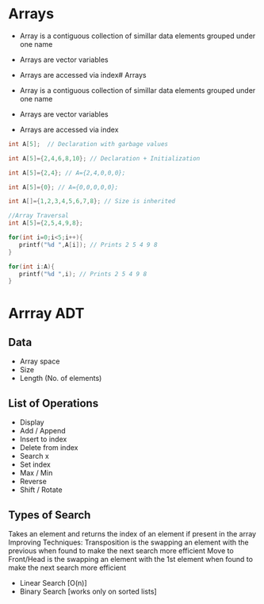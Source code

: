 # Arrays

- Array is a contiguous collection of simillar data elements grouped under one name
- Arrays are vector variables
- Arrays are accessed via index# Arrays

- Array is a contiguous collection of simillar data elements grouped under one name
- Arrays are vector variables
- Arrays are accessed via index

```cpp
int A[5];  // Declaration with garbage values
```

```cpp
int A[5]={2,4,6,8,10}; // Declaration + Initialization
```

```cpp
int A[5]={2,4}; // A={2,4,0,0,0};
```

```cpp
int A[5]={0}; // A={0,0,0,0,0};
```

```cpp
int A[]={1,2,3,4,5,6,7,8}; // Size is inherited
```

```cpp
//Array Traversal
int A[5]={2,5,4,9,8};

for(int i=0;i<5;i++){
   printf("%d ",A[i]); // Prints 2 5 4 9 8
}

for(int i:A){
   printf("%d ",i); // Prints 2 5 4 9 8
}

```

# Arrray ADT

## Data

- Array space
- Size
- Length (No. of elements)

## List of Operations

- Display
- Add / Append
- Insert to index
- Delete from index
- Search x
- Set index
- Max / Min
- Reverse
- Shift / Rotate

## Types of Search

Takes an element and returns the index of an element if present in the array
Improving Techniques:
Transposition is the swapping an element with the previous when found to make the next search more efficient
Move to Front/Head is the swapping an element with the 1st element when found to make the next search more efficient

- Linear Search [O(n)]
- Binary Search [works only on sorted lists]
